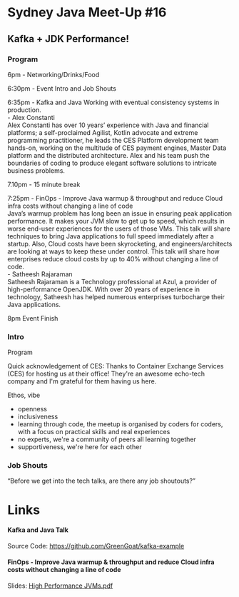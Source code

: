 # Sydney Java Meet-Up #16
## Kafka + JDK Performance!

### Program
6pm - Networking/Drinks/Food  

6:30pm - Event Intro and Job Shouts  

6:35pm - Kafka and Java
Working with eventual consistency systems in production.  
\- Alex Constanti  
Alex Constanti has over 10 years’ experience with Java and financial platforms; a self-proclaimed Agilist, Kotlin advocate and extreme programming practitioner, he leads the CES Platform development team hands-on, working on the multitude of CES payment engines, Master Data platform and the distributed architecture. Alex and his team push the boundaries of coding to produce elegant software solutions to intricate business problems.  

7.10pm - 15 minute break  

7:25pm - FinOps - Improve Java warmup & throughput and reduce Cloud infra costs without changing a line of code  
Java’s warmup problem has long been an issue in ensuring peak application performance. It makes your JVM slow to get up to speed, which results in worse end-user experiences for the users of those VMs. This talk will share techniques to bring Java applications to full speed immediately after a startup. Also, Cloud costs have been skyrocketing, and engineers/architects are looking at ways to keep these under control. This talk will share how enterprises reduce cloud costs by up to 40% without changing a line of code.  
\- Satheesh Rajaraman  
Satheesh Rajaraman is a Technology professional at Azul, a provider of high-performance OpenJDK. With over 20 years of experience in technology, Satheesh has helped numerous enterprises turbocharge their Java applications.   

8pm Event Finish  


### Intro
Program

Quick acknowledgement of CES:
Thanks to Container Exchange Services (CES) for hosting us at their office! They're an awesome echo-tech company and I'm grateful for them having us here. 

Ethos, vibe
* openness
* inclusiveness
* learning through code, the meetup is organised by coders for coders, with a focus on practical skills and real experiences
* no experts, we're a community of peers all learning together
* supportiveness, we're here for each other

### Job Shouts
“Before we get into the tech talks, are there any job shoutouts?”


# Links

#### Kafka and Java Talk

Source Code: https://github.com/GreenGoat/kafka-example  

#### FinOps - Improve Java warmup & throughput and reduce Cloud infra costs without changing a line of code

Slides: [High Performance JVMs.pdf](High%20Performance%20JVMs.pdf)
